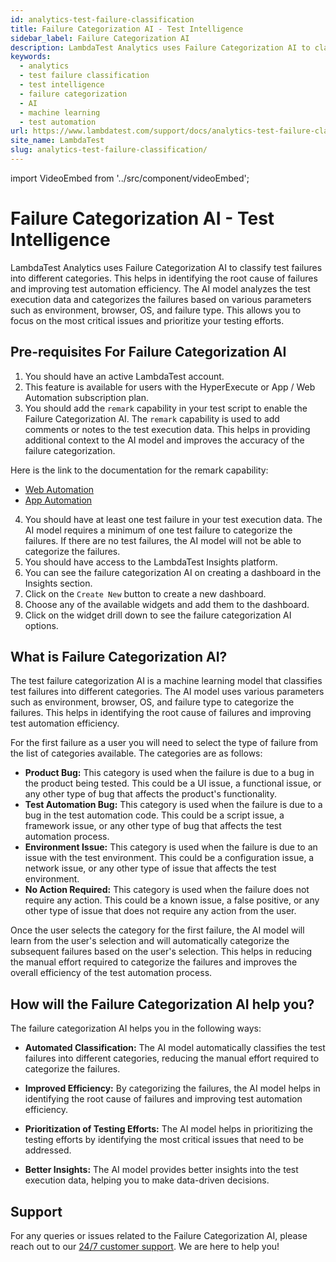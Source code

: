 ```yaml
---
id: analytics-test-failure-classification
title: Failure Categorization AI - Test Intelligence
sidebar_label: Failure Categorization AI
description: LambdaTest Analytics uses Failure Categorization AI to classify test failures into different categories. This helps in identifying the root cause of failures and improving test automation efficiency.
keywords:
  - analytics
  - test failure classification
  - test intelligence
  - failure categorization
  - AI
  - machine learning
  - test automation
url: https://www.lambdatest.com/support/docs/analytics-test-failure-classification/
site_name: LambdaTest
slug: analytics-test-failure-classification/
---
```


<script type="application/ld+json"
      dangerouslySetInnerHTML={{ __html: JSON.stringify({
       "@context": "https://schema.org",
        "@type": "BreadcrumbList",
        "itemListElement": [{
          "@type": "ListItem",
          "position": 1,
          "name": "Home",
          "item": "https://www.lambdatest.com"
        },{
          "@type": "ListItem",
          "position": 2,
          "name": "Support",
          "item": "https://www.lambdatest.com/support/docs/"
        },{
          "@type": "ListItem",
          "position": 3,
          "name": "Test Overview",
          "item": "https://www.lambdatest.com/support/docs/analytics-test-failure-classification/"
        }]
      })
    }}
></script>

import VideoEmbed from '../src/component/videoEmbed';


# Failure Categorization AI - Test Intelligence

LambdaTest Analytics uses Failure Categorization AI to classify test failures into different categories. This helps in identifying the root cause of failures and improving test automation efficiency. The AI model analyzes the test execution data and categorizes the failures based on various parameters such as environment, browser, OS, and failure type. This allows you to focus on the most critical issues and prioritize your testing efforts.

## Pre-requisites For Failure Categorization AI

1. You should have an active LambdaTest account.
2. This feature is available for users with the HyperExecute or App / Web Automation subscription plan.
3. You should add the `remark` capability in your test script to enable the Failure Categorization AI. The `remark` capability is used to add comments or notes to the test execution data. This helps in providing additional context to the AI model and improves the accuracy of the failure categorization.

Here is the link to the documentation for the remark capability: 
* [Web Automation](https://www.lambdatest.com/support/docs/appium-lambdatest-hooks/#adding-custom-status--remark)
* [App Automation](https://www.lambdatest.com/support/docs/appium-lambdatest-hooks/#adding-custom-status--remark)

4. You should have at least one test failure in your test execution data. The AI model requires a minimum of one test failure to categorize the failures. If there are no test failures, the AI model will not be able to categorize the failures.
5. You should have access to the LambdaTest Insights platform.
6. You can see the failure categorization AI on creating a dashboard in the Insights section.
7. Click on the `Create New` button to create a new dashboard.
8. Choose any of the available widgets and add them to the dashboard.
9. Click on the widget drill down to see the failure categorization AI options.

## What is Failure Categorization AI?

The test failure categorization AI is a machine learning model that classifies test failures into different categories. The AI model uses various parameters such as environment, browser, OS, and failure type to categorize the failures. This helps in identifying the root cause of failures and improving test automation efficiency.

<VideoEmbed 
  src="https://share.synthesia.io/embeds/videos/4a1bbc2e-6a78-4a31-86e8-1c7d3649d3b1" 
  title="Exploring Custom Widgets for Dashboards in Lambdatest Insights"
/>

For the first failure as a user you will need to select the type of failure from the list of categories available. The categories are as follows:
- **Product Bug:** This category is used when the failure is due to a bug in the product being tested. This could be a UI issue, a functional issue, or any other type of bug that affects the product's functionality.
- **Test Automation Bug:** This category is used when the failure is due to a bug in the test automation code. This could be a script issue, a framework issue, or any other type of bug that affects the test automation process.
- **Environment Issue:** This category is used when the failure is due to an issue with the test environment. This could be a configuration issue, a network issue, or any other type of issue that affects the test environment.
- **No Action Required:** This category is used when the failure does not require any action. This could be a known issue, a false positive, or any other type of issue that does not require any action from the user.

Once the user selects the category for the first failure, the AI model will learn from the user's selection and will automatically categorize the subsequent failures based on the user's selection. This helps in reducing the manual effort required to categorize the failures and improves the overall efficiency of the test automation process.

## How will the Failure Categorization AI help you?

The failure categorization AI helps you in the following ways:

- **Automated Classification:** The AI model automatically classifies the test failures into different categories, reducing the manual effort required to categorize the failures.

- **Improved Efficiency:** By categorizing the failures, the AI model helps in identifying the root cause of failures and improving test automation efficiency.

- **Prioritization of Testing Efforts:** The AI model helps in prioritizing the testing efforts by identifying the most critical issues that need to be addressed.

- **Better Insights:** The AI model provides better insights into the test execution data, helping you to make data-driven decisions.


## Support 

For any queries or issues related to the Failure Categorization AI, please reach out to our [24/7 customer support](mailto:support@lambdatest.com). We are here to help you!
